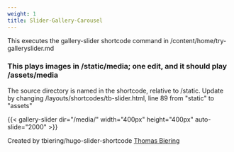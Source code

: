 ```yaml
---
weight: 1
title: Slider-Gallery-Carousel
---
```

This executes the gallery-slider shortcode command in /content/home/try-galleryslider.md

### This plays images in /static/media;  one edit, and it should play /assets/media
The source directory is named in the shortcode, relative to /static.  Update by changing /layouts/shortcodes/tb-slider.html, line 89 from "static" to "assets"


{{< gallery-slider dir="/media/" width="400px" height="400px" auto-slide="2000" >}}

Created by tbiering/hugo-slider-shortcode <a href="https://github.com/tbiering/hugo-slider-shortcode"> Thomas Biering </a>

